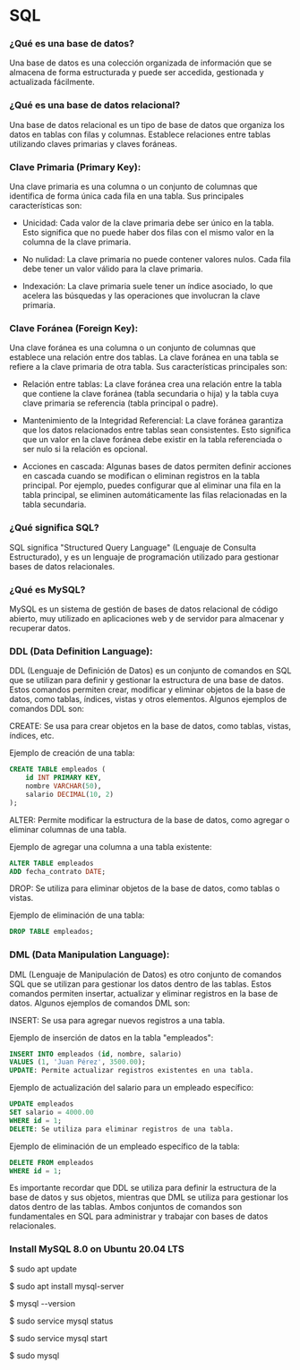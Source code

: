 # SQL

### ¿Qué es una base de datos?
Una base de datos es una colección organizada de información que se almacena de forma estructurada y puede ser accedida, gestionada y actualizada fácilmente.

### ¿Qué es una base de datos relacional?
Una base de datos relacional es un tipo de base de datos que organiza los datos en tablas con filas y columnas. Establece relaciones entre tablas utilizando claves primarias y claves foráneas.

### Clave Primaria (Primary Key):

Una clave primaria es una columna o un conjunto de columnas que identifica de forma única cada fila en una tabla. Sus principales características son:

- Unicidad: Cada valor de la clave primaria debe ser único en la tabla. Esto significa que no puede haber dos filas con el mismo valor en la columna de la clave primaria.

- No nulidad: La clave primaria no puede contener valores nulos. Cada fila debe tener un valor válido para la clave primaria.

- Indexación: La clave primaria suele tener un índice asociado, lo que acelera las búsquedas y las operaciones que involucran la clave primaria.

### Clave Foránea (Foreign Key):

Una clave foránea es una columna o un conjunto de columnas que establece una relación entre dos tablas. La clave foránea en una tabla se refiere a la clave primaria de otra tabla. Sus características principales son:

- Relación entre tablas: La clave foránea crea una relación entre la tabla que contiene la clave foránea (tabla secundaria o hija) y la tabla cuya clave primaria se referencia (tabla principal o padre).

- Mantenimiento de la Integridad Referencial: La clave foránea garantiza que los datos relacionados entre tablas sean consistentes. Esto significa que un valor en la clave foránea debe existir en la tabla referenciada o ser nulo si la relación es opcional.

- Acciones en cascada: Algunas bases de datos permiten definir acciones en cascada cuando se modifican o eliminan registros en la tabla principal. Por ejemplo, puedes configurar que al eliminar una fila en la tabla principal, se eliminen automáticamente las filas relacionadas en la tabla secundaria.

### ¿Qué significa SQL?
SQL significa "Structured Query Language" (Lenguaje de Consulta Estructurado), y es un lenguaje de programación utilizado para gestionar bases de datos relacionales.

### ¿Qué es MySQL?
MySQL es un sistema de gestión de bases de datos relacional de código abierto, muy utilizado en aplicaciones web y de servidor para almacenar y recuperar datos.

### DDL (Data Definition Language):

DDL (Lenguaje de Definición de Datos) es un conjunto de comandos en SQL que se utilizan para definir y gestionar la estructura de una base de datos. Estos comandos permiten crear, modificar y eliminar objetos de la base de datos, como tablas, índices, vistas y otros elementos. Algunos ejemplos de comandos DDL son:

CREATE: Se usa para crear objetos en la base de datos, como tablas, vistas, índices, etc.

Ejemplo de creación de una tabla:

```sql
CREATE TABLE empleados (
    id INT PRIMARY KEY,
    nombre VARCHAR(50),
    salario DECIMAL(10, 2)
);
```

ALTER: Permite modificar la estructura de la base de datos, como agregar o eliminar columnas de una tabla.

Ejemplo de agregar una columna a una tabla existente:

``` sql
ALTER TABLE empleados
ADD fecha_contrato DATE;
```
DROP: Se utiliza para eliminar objetos de la base de datos, como tablas o vistas.

Ejemplo de eliminación de una tabla:

``` sql
DROP TABLE empleados;
```

### DML (Data Manipulation Language):


DML (Lenguaje de Manipulación de Datos) es otro conjunto de comandos SQL que se utilizan para gestionar los datos dentro de las tablas. Estos comandos permiten insertar, actualizar y eliminar registros en la base de datos. Algunos ejemplos de comandos DML son:

INSERT: Se usa para agregar nuevos registros a una tabla.

Ejemplo de inserción de datos en la tabla "empleados":

``` sql
INSERT INTO empleados (id, nombre, salario)
VALUES (1, 'Juan Pérez', 3500.00);
UPDATE: Permite actualizar registros existentes en una tabla.
```

Ejemplo de actualización del salario para un empleado específico:

```sql
UPDATE empleados
SET salario = 4000.00
WHERE id = 1;
DELETE: Se utiliza para eliminar registros de una tabla.
```

Ejemplo de eliminación de un empleado específico de la tabla:

``` sql
DELETE FROM empleados
WHERE id = 1;
```

Es importante recordar que DDL se utiliza para definir la estructura de la base de datos y sus objetos, mientras que DML se utiliza para gestionar los datos dentro de las tablas. Ambos conjuntos de comandos son fundamentales en SQL para administrar y trabajar con bases de datos relacionales.


### Install MySQL 8.0 on Ubuntu 20.04 LTS
$ sudo apt update

$ sudo apt install mysql-server

$ mysql --version

$ sudo service mysql status

$ sudo service mysql start

$ sudo mysql
